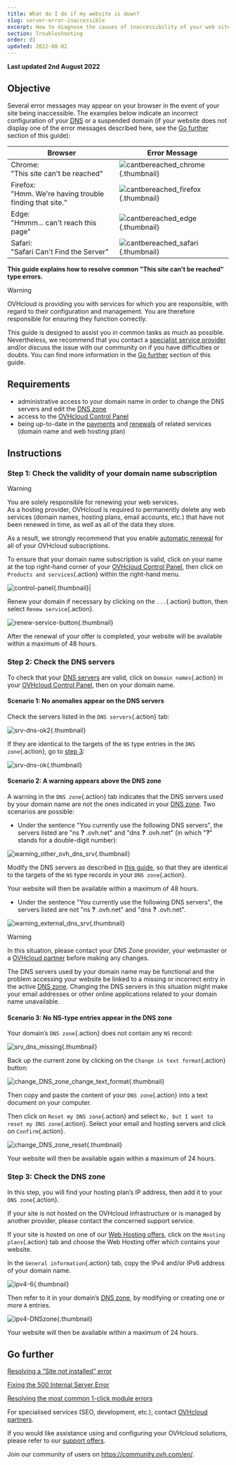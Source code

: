 ```yaml
---
title: What do I do if my website is down?
slug: server-error-inaccessible
excerpt: How to diagnose the causes of inaccessibility of your web site
section: Troubleshooting
order: 01
updated: 2022-08-02
---
```


**Last updated 2nd August 2022**

## Objective

Several error messages may appear on your browser in the event of your site being inaccessible. The examples below indicate an incorrect configuration of your [DNS](../../domains/web_hosting_how_to_edit_my_dns_zone/#understanding-dns) or a suspended domain (if your website does not display one of the error messages described here, see the [Go further](#gofurther) section of this guide):

|Browser|Error Message|
|-|---|
|Chrome:<br>"This site can't be reached"|![cantbereached_chrome](images/cantbereached_chrome.png){.thumbnail}|
|Firefox:<br>"Hmm. We're having trouble finding that site."|![cantbereached_firefox](images/cantbereached_firefox.png){.thumbnail}|
|Edge:<br>"Hmmm... can't reach this page"|![cantbereached_edge](images/cantbereached_edge.png){.thumbnail}|
|Safari:<br>"Safari Can't Find the Server"|![cantbereached_safari](images/cantbereached_safari.png){.thumbnail}|

**This guide explains how to resolve common "This site can't be reached" type errors.**

> [!warning]
> OVHcloud is providing you with services for which you are responsible, with regard to their configuration and management. You are therefore responsible for ensuring they function correctly.
>
>This guide is designed to assist you in common tasks as much as possible. Nevertheless, we recommend that you contact a [specialist service provider](https://partner.ovhcloud.com/en-gb/directory/) and/or discuss the issue with our community on if you have difficulties or doubts. You can find more information in the [Go further](#gofurther) section of this guide.
>

## Requirements

- administrative access to your domain name in order to change the DNS servers and edit the [DNS zone](../../domains/web_hosting_how_to_edit_my_dns_zone/#understanding-dns)
- access to the [OVHcloud Control Panel](https://www.ovh.com/auth/?action=gotomanager&from=https://www.ovh.co.uk/&ovhSubsidiary=GB)
- being up-to-date in the [payments](https://docs.ovh.com/gb/en/billing/manage-ovh-bills/#pay-bills) and [renewals](https://docs.ovh.com/gb/en/billing/how-to-use-automatic-renewal-at-ovh/#renewal-management) of related services (domain name and web hosting plan)

## Instructions

### Step 1: Check the validity of your domain name subscription

> [!warning]
>
> You are solely responsible for renewing your web services.<br>
> As a hosting provider, OVHcloud is required to permanently delete any web services (domain names, hosting plans, email accounts, etc.) that have not been renewed in time, as well as all of the data they store.
>
> As a result, we strongly recommend that you enable [automatic renewal](../../billing/how-to-use-automatic-renewal-at-ovh/#instructions) for all of your OVHcloud subscriptions.
>

To ensure that your domain name subscription is valid, click on your name at the top right-hand corner of your [OVHcloud Control Panel](https://www.ovh.com/auth/?action=gotomanager&from=https://www.ovh.co.uk/&ovhSubsidiary=GB), then click on `Products and services`{.action} within the right-hand menu.

![control-panel](images/control-panel.png){.thumbnail}|

Renew your domain if necessary by clicking on the `...`{.action} button, then select `Renew service`{.action}.

![renew-service-button](images/renew-service-button.png){.thumbnail}

After the renewal of your offer is completed, your website will be available within a maximum of 48 hours.

### Step 2: Check the DNS servers

To check that your [DNS servers](../../domains/web_hosting_general_information_about_dns_servers/) are valid, click on `Domain names`{.action} in your [OVHcloud Control Panel](https://www.ovh.com/auth/?action=gotomanager&from=https://www.ovh.co.uk/&ovhSubsidiary=GB), then on your domain name.

#### Scenario 1: No anomalies appear on the DNS servers

Check the servers listed in the `DNS servers`{.action} tab:

![srv-dns-ok2](images/srv-dns-ok2.png){.thumbnail}

If they are identical to the targets of the `NS` type entries in the `DNS zone`{.action}, go to [step 3](#step3):

![srv-dns-ok](images/srv-dns-ok.png){.thumbnail}

#### Scenario 2: A warning appears above the DNS zone

A warning in the `DNS zone`{.action} tab indicates that the DNS servers used by your domain name are not the ones indicated in your [DNS zone](../../domains/web_hosting_how_to_edit_my_dns_zone/#understanding-dns). Two scenarios are possible:

- Under the sentence "You currently use the following DNS servers", the servers listed are "ns **?** .ovh.net" and "dns **?** .ovh.net" (in which "**?**" stands for a double-digit number):

![warning_other_ovh_dns_srv](images/warning_other_ovh_dns_srv.png){.thumbnail}

Modify the DNS servers as described in [this guide](../../domains/web_hosting_general_information_about_dns_servers/#modifying-dns-servers), so that they are identical to the targets of the `NS` type records in your `DNS zone`{.action}.

Your website will then be available within a maximum of 48 hours.

- Under the sentence "You currently use the following DNS servers", the servers listed are not "ns **?** .ovh.net" and "dns **?** .ovh.net".

![warning_external_dns_srv](images/warning_external_dns_srv.png){.thumbnail}

> [!warning]
>
> In this situation, please contact your DNS Zone provider, your webmaster or a [OVHcloud partner](https://partner.ovhcloud.com/en-gb/directory/) before making any changes.
>
> The DNS servers used by your domain name may be functional and the problem accessing your website be linked to a missing or incorrect entry in the active [DNS zone](../../domains/web_hosting_how_to_edit_my_dns_zone/#understanding-dns). Changing the DNS servers in this situation might make your email addresses or other online applications related to your domain name unavailable.
>

#### Scenario 3: No NS-type entries appear in the DNS zone

Your domain’s `DNS zone`{.action} does not contain any `NS` record:

![srv_dns_missing](images/srv_dns_missing.png){.thumbnail}

Back up the current zone by clicking on the `Change in text format`{.action} button:

![change_DNS_zone_change_text_format](images/change_DNS_zone_change_text_format.png){.thumbnail}

Then copy and paste the content of your `DNS zone`{.action} into a text document on your computer.

Then click on `Reset my DNS zone`{.action} and select `No, but I want to reset my DNS zone`{.action}. Select your email and hosting servers and click on `Confirm`{.action}.

![change_DNS_zone_reset](images/change_DNS_zone_reset.png){.thumbnail}

Your website will then be available again within a maximum of 24 hours.

### Step 3: Check the DNS zone <a name="step3"></a>

In this step, you will find your hosting plan’s IP address, then add it to your `DNS zone`{.action}.

If your site is not hosted on the OVHcloud infrastructure or is managed by another provider, please contact the concerned support service.

If your site is hosted on one of our [Web Hosting offers](https://www.ovhcloud.com/en-gb/web-hosting/), click on the `Hosting plans`{.action} tab and choose the Web Hosting offer which contains your website.

In the `General information`{.action} tab, copy the IPv4 and/or IPv6 address of your domain name.

![ipv4-6](images/ipv4-6.png){.thumbnail}

Then refer to it in your domain’s [DNS zone](../../domains/web_hosting_how_to_edit_my_dns_zone/#edit-your-domain-names-ovhcloud-dns-zone_1), by modifying or creating one or more `A` entries.

![ipv4-DNSzone](images/ipv4-DNSzone.png){.thumbnail}

Your website will then be available within a maximum of 24 hours.

## Go further <a name="gofurther"></a>

[Resolving a “Site not installed” error](../web_hosting_error_-_website_not_installed/)

[Fixing the 500 Internal Server Error](../web_hosting_how_to_fix_the_500_internal_server_error/)

[Resolving the most common 1-click module errors](../error-frequently-1-click-modules/)

For specialised services (SEO, development, etc.), contact [OVHcloud partners](https://partner.ovhcloud.com/en-gb/directory/).

If you would like assistance using and configuring your OVHcloud solutions, please refer to our [support offers](https://www.ovhcloud.com/en-gb/support-levels/).

Join our community of users on <https://community.ovh.com/en/>.
